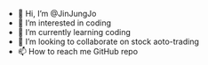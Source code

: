 - 👋 Hi, I’m @JinJungJo
- 👀 I’m interested in coding
- 🌱 I’m currently learning coding
- 💞️ I’m looking to collaborate on stock aoto-trading
- 📫 How to reach me GitHub repo

<!---
JinJungJo/JinJungJo is a ✨ special ✨ repository because its `README.md` (this file) appears on your GitHub profile.
You can click the Preview link to take a look at your changes.
--->
